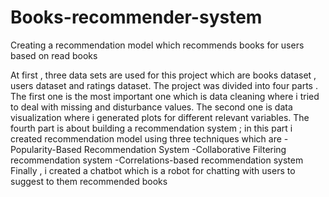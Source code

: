 # Books-recommender-system
Creating a recommendation model which recommends books for users based on read books


At first , three data sets are used for this project which are books dataset , users dataset and ratings dataset.
The project was divided into four parts . The first one is the most important one which is data cleaning where i tried to deal with missing and disturbance values.
The second one is data visualization where i generated plots for different relevant variables.
The fourth part is about building a recommendation system ; in this part i created recommendation model using three techniques which are 
-Popularity-Based Recommendation System
-Collaborative Filtering recommendation system
-Correlations-based recommendation system
Finally , i created a chatbot which is a robot for chatting with users to suggest to them recommended books
